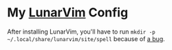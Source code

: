 # My [LunarVim](https://www.lunarvim.org) Config

After installing LunarVim, you'll have to run `mkdir -p ~/.local/share/lunarvim/site/spell` because of [a bug](https://github.com/LunarVim/LunarVim/issues/1445).
